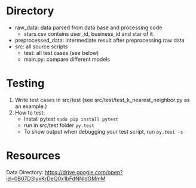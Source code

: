 # Directory
* raw_data: data parsed from data base and processing code
    * stars.csv contains user_id, business_id and star of it. 
* preprocessed_data: intermediate result after preprocessing raw data
* src: all source scripts
    * test: all test cases (see below)
    * main.py: compare different models

# Testing
1. Write test cases in src/test (see src/test/test_k_nearest_neighbor.py as an example.)
2. How to test:
    - Install pytest ```sudo pip install pytest```
    - run in src/test folder ```py.test```
    - To show output when debugging your test script, run ```py.test -s```


# Resources
Data Directory: https://drive.google.com/open?id=0B07D3IyxKrDeQ0x1bFdNNldGMmM
